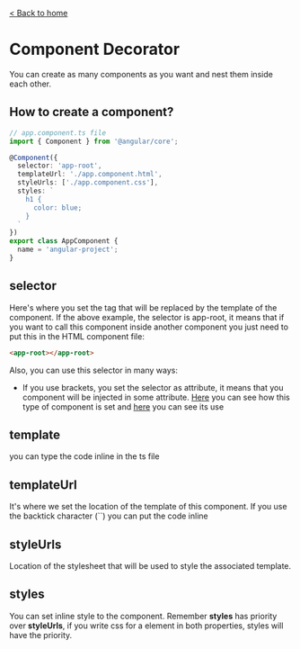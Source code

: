 [< Back to home](../README.md)

# Component Decorator

You can create as many components as you want and nest them inside each other.


## How to create a component?

```typescript
// app.component.ts file
import { Component } from '@angular/core';

@Component({
  selector: 'app-root',
  templateUrl: './app.component.html',
  styleUrls: ['./app.component.css'], 
  styles: `
    h1 {
      color: blue;
    }
  `
})
export class AppComponent {
  name = 'angular-project';
}
```

## selector
Here's where you set the tag that will be replaced by the template of the component. If the above example, the selector is app-root, it means that if you want to call this component inside another component you just need to put this in the HTML component file: 
```html 
<app-root></app-root> 
```
Also, you can use this selector in many ways:
 - If you use brackets, you set the selector as attribute, it means that you component will be injected in some attribute. [Here](../src/app/examples/attribute-selectors.component.ts#4) you can see how this type of component is set and [here](../src/app/examples/examples.component.html) you can see its use

## template
you can type the code inline in the ts file

## templateUrl
It's where we set the location of the template of this component. If you use the backtick character (``) you can put the code inline

## styleUrls
Location of the stylesheet that will be used to style the associated template.

## styles
You can set inline style to the component. Remember **styles** has priority over **styleUrls**, if you write css for a element in both properties, styles will have the priority.